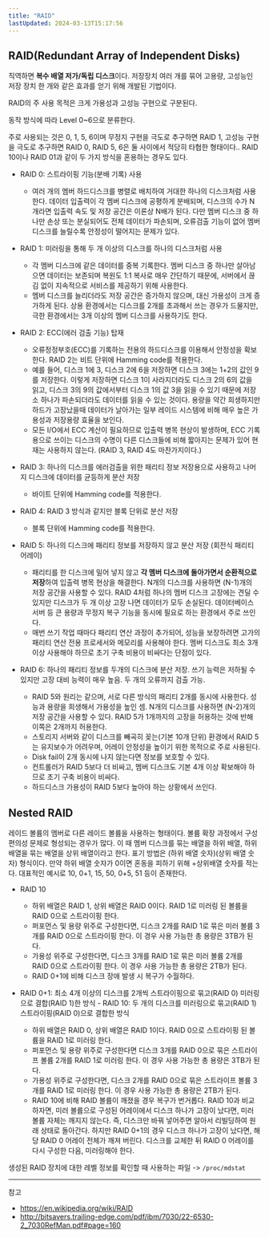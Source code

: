 ```yaml
---
title: "RAID"
lastUpdated: 2024-03-13T15:17:56
---
```

## RAID(Redundant Array of Independent Disks)

직역하면 **복수 배열 저가/독립 디스크**이다. 저장장치 여러 개를 묶어 고용량, 고성능인 저장 장치 한 개와 같은 효과를 얻기 위해 개발된 기법이다.

RAID의 주 사용 목적은 크게 가용성과 고성능 구현으로 구분된다. 

동작 방식에 따라 Level 0~6으로 분류한다.

주로 사용되는 것은 0, 1, 5, 6이며 무정지 구현을 극도로 추구하면 RAID 1, 고성능 구현을 극도로 추구하면 RAID 0, RAID 5, 6은 둘 사이에서 적당히 타협한 형태이다.. RAID 10이나 RAID 01과 같이 두 가지 방식을 혼용하는 경우도 있다.

- RAID 0: 스트라이핑 기능(분배 기록) 사용
  - 여러 개의 멤버 하드디스크를 병렬로 배치하여 거대한 하나의 디스크처럼 사용한다. 데이터 입출력이 각 멤버 디스크에 공평하게 분배되며, 디스크의 수가 N개라면 입출력 속도 및 저장 공간은 이론상 N배가 된다. 다만 멤버 디스크 중 하나만 손상 또는 분실되어도 전체 데이터가 파손되며, 오류검출 기능이 없어 멤버 디스크를 늘릴수록 안정성이 떨어지는 문제가 있다.
   
- RAID 1: 미러링을 통해 두 개 이상의 디스크를 하나의 디스크처럼 사용
  - 각 멤버 디스크에 같은 데이터를 중복 기록한다. 멤버 디스크 중 하나만 살아남으면 데이터는 보존되며 복원도 1:1 복사로 매우 간단하기 때문에, 서버에서 끊김 없이 지속적으로 서비스를 제공하기 위해 사용한다.
  - 멤버 디스크를 늘리더라도 저장 공간은 증가하지 않으며, 대신 가용성이 크게 증가하게 된다. 상용 환경에서는 디스크를 2개를 초과해서 쓰는 경우가 드물지만, 극한 환경에서는 3개 이상의 멤버 디스크를 사용하기도 한다.
  
- RAID 2: ECC(에러 검출 기능) 탑재
  - 오류정정부호(ECC)를 기록하는 전용의 하드디스크를 이용해서 안정성을 확보한다. RAID 2는 비트 단위에 Hamming code를 적용한다.
  - 예를 들어, 디스크 1에 3, 디스크 2에 6을 저장하면 디스크 3에는 1+2의 값인 9를 저장한다. 이렇게 저장하면 디스크 1이 사라지더라도 디스크 2의 6의 값을 읽고, 디스크 3의 9의 값에서부터 디스크 1의 값 3을 읽을 수 있기 때문에 저장소 하나가 파손되더라도 데이터를 읽을 수 있는 것이다. 용량을 약간 희생하지만 하드가 고장났을때 데이터가 날아가는 일부 레이드 시스템에 비해 매우 높은 가용성과 저장용량 효율을 보인다.
  - 모든 I/O에서 ECC 계산이 필요하므로 입출력 병목 현상이 발생하며, ECC 기록용으로 쓰이는 디스크의 수명이 다른 디스크들에 비해 짧아지는 문제가 있어 현재는 사용하지 않는다. (RAID 3, RAID 4도 마찬가지이다.)

- RAID 3: 하나의 디스크를 에러검출을 위한 패리티 정보 저장용으로 사용하고 나머지 디스크에 데이터를 균등하게 분산 저장
  - 바이트 단위에 Hamming code를 적용한다.

- RAID 4: RAID 3 방식과 같지만 블록 단위로 분산 저장
  - 블록 단위에 Hamming code를 적용한다.

- RAID 5: 하나의 디스크에 패리티 정보를 저장하지 않고 분산 저장 (회전식 패리티 어레이)
  - 패리티를 한 디스크에 밀어 넣지 않고 **각 멤버 디스크에 돌아가면서 순환적으로 저장**하여 입출력 병목 현상을 해결한다. N개의 디스크를 사용하면 (N-1)개의 저장 공간을 사용할 수 있다. RAID 4처럼 하나의 멤버 디스크 고장에는 견딜 수 있지만 디스크가 두 개 이상 고장 나면 데이터가 모두 손실된다. 데이터베이스 서버 등 큰 용량과 무정지 복구 기능을 동시에 필요로 하는 환경에서 주로 쓰인다.
  - 매번 쓰기 작업 때마다 패리티 연산 과정이 추가되어, 성능을 보장하려면 고가의 패리티 연산 전용 프로세서와 메모리를 사용해야 한다. 멤버 디스크도 최소 3개 이상 사용해야 하므로 초기 구축 비용이 비싸다는 단점이 있다. 

- RAID 6: 하나의 패리티 정보를 두개의 디스크에 분산 저장. 쓰기 능력은 저하될 수 있지만 고장 대비 능력이 매우 높음. 두 개의 오류까지 검출 가능.
  - RAID 5와 원리는 같으며, 서로 다른 방식의 패리티 2개를 동시에 사용한다. 성능과 용량을 희생해서 가용성을 높인 셈. N개의 디스크를 사용하면 (N-2)개의 저장 공간을 사용할 수 있다. RAID 5가 1개까지의 고장을 허용하는 것에 반해 이쪽은 2개까지 허용한다.
  - 스토리지 서버와 같이 디스크를 빼곡히 꽂는(기본 10개 단위) 환경에서 RAID 5는 유지보수가 어려우며, 어레이 안정성을 높이기 위한 목적으로 주로 사용된다.
  - Disk fail이 2개 동시에 나지 않는다면 정보를 보호할 수 있다.
  - 컨트롤러가 RAID 5보다 더 비싸고, 멤버 디스크도 기본 4개 이상 확보해야 하므로 초기 구축 비용이 비싸다.
  - 하드디스크 가용성이 RAID 5보다 높아야 하는 상황에서 쓰인다.

## Nested RAID

레이드 볼륨의 멤버로 다른 레이드 볼륨을 사용하는 형태이다. 볼륨 확장 과정에서 구성 편의성 문제로 형성되는 경우가 많다. 이 때 멤버 디스크를 묶는 배열을 하위 배열, 하위 배열을 묶는 배열을 상위 배열이라고 한다. 표기 방법은 (하위 배열 숫자)(상위 배열 숫자) 형식이다. 만약 하위 배열 숫자가 0이면 혼동을 피하기 위해 +상위배열 숫자를 적는다. 대표적인 예시로 10, 0+1, 15, 50, 0+5, 51 등이 존재한다.

- RAID 10
  - 하위 배열은 RAID 1, 상위 배열은 RAID 0이다. RAID 1로 미러링 된 볼륨을 RAID 0으로 스트라이핑 한다.
  - 퍼포먼스 및 용량 위주로 구성한다면, 디스크 2개를 RAID 1로 묶은 미러 볼륨 3개를 RAID 0으로 스트라이핑 한다. 이 경우 사용 가능한 총 용량은 3TB가 된다.
  - 가용성 위주로 구성한다면, 디스크 3개를 RAID 1로 묶은 미러 볼륨 2개를 RAID 0으로 스트라이핑 한다. 이 경우 사용 가능한 총 용량은 2TB가 된다.
  - RAID 0+1에 비해 디스크 장애 발생 시 복구가 수월하다.
  
- RAID 0+1: 최소 4개 이상의 디스크를 2개씩 스트라이핑으로 묶고(RAID 0) 미러링으로 결합(RAID 1)한 방식 - RAID 10: 두 개의 디스크를 미러링으로 묶고(RAID 1) 스트라이핑(RAID 0)으로 결합한 방식
  - 하위 배열은 RAID 0, 상위 배열은 RAID 1이다. RAID 0으로 스트라이핑 된 볼륨을 RAID 1로 미러링 한다.
  - 퍼포먼스 및 용량 위주로 구성한다면 디스크 3개를 RAID 0으로 묶은 스트라이프 볼륨 2개를 RAID 1로 미러링 한다. 이 경우 사용 가능한 총 용량은 3TB가 된다.
  - 가용성 위주로 구성한다면, 디스크 2개를 RAID 0으로 묶은 스트라이프 볼륨 3개를 RAID 1로 미러링 한다. 이 경우 사용 가능한 총 용량은 2TB가 된다.
  - RAID 10에 비해 RAID 볼륨이 깨졌을 경우 복구가 번거롭다. RAID 10과 비교하자면, 미러 볼륨으로 구성된 어레이에서 디스크 하나가 고장이 났다면, 미러 볼륨 자체는 깨지지 않는다. 즉, 디스크만 바꿔 넣어주면 알아서 리빌딩하여 원래 상태로 돌아간다. 하지만 RAID 0+1의 경우 디스크 하나가 고장이 났다면, 해당 RAID 0 어레이 전체가 깨져 버린다. 디스크를 교체한 뒤 RAID 0 어레이를 다시 구성한 다음, 미러링해야 한다.

생성된 RAID 장치에 대한 레벨 정보를 확인할 때 사용하는 파일 -> `/proc/mdstat`

---
참고
- https://en.wikipedia.org/wiki/RAID
- http://bitsavers.trailing-edge.com/pdf/ibm/7030/22-6530-2_7030RefMan.pdf#page=160